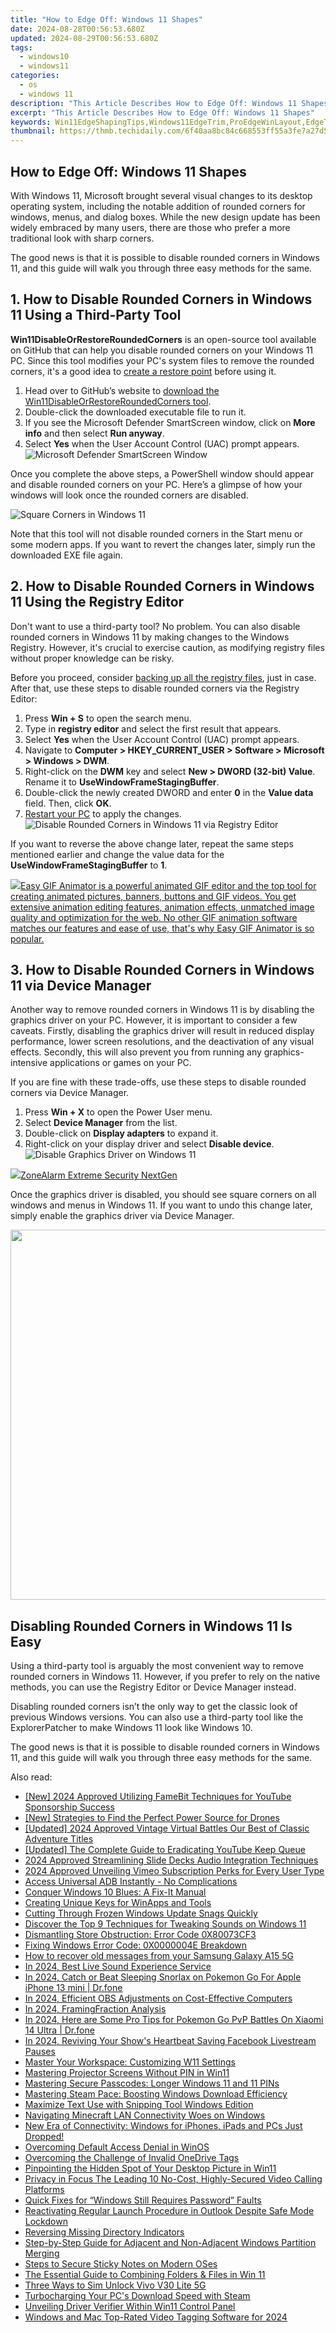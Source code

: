 ```yaml
---
title: "How to Edge Off: Windows 11 Shapes"
date: 2024-08-28T00:56:53.680Z
updated: 2024-08-29T00:56:53.680Z
tags:
  - windows10
  - windows11
categories:
  - os
  - windows 11
description: "This Article Describes How to Edge Off: Windows 11 Shapes"
excerpt: "This Article Describes How to Edge Off: Windows 11 Shapes"
keywords: Win11EdgeShapingTips,Windows11EdgeTrim,ProEdgeWinLayout,EdgeToolWindows11,SmoothWindowsEdgeCut,PrecisionEdgesWin11,OptimalWindowEdging
thumbnail: https://thmb.techidaily.com/6f40aa8bc84c668553ff55a3fe7a27d53d5fc34a3d453d8ed3a4e878312705cb.jpg
---
```


## How to Edge Off: Windows 11 Shapes

 With Windows 11, Microsoft brought several visual changes to its desktop operating system, including the notable addition of rounded corners for windows, menus, and dialog boxes. While the new design update has been widely embraced by many users, there are those who prefer a more traditional look with sharp corners.

 The good news is that it is possible to disable rounded corners in Windows 11, and this guide will walk you through three easy methods for the same.

## 1\. How to Disable Rounded Corners in Windows 11 Using a Third-Party Tool

**Win11DisableOrRestoreRoundedCorners** is an open-source tool available on GitHub that can help you disable rounded corners on your Windows 11 PC. Since this tool modifies your PC's system files to remove the rounded corners, it's a good idea to [create a restore point](https://www.makeuseof.com/windows-11-create-restore-point/) before using it.

1. Head over to GitHub’s website to [download the Win11DisableOrRestoreRoundedCorners tool](https://github.com/valinet/Win11DisableRoundedCorners/releases).
2. Double-click the downloaded executable file to run it.
3. If you see the Microsoft Defender SmartScreen window, click on **More info** and then select **Run anyway**.
4. Select **Yes** when the User Account Control (UAC) prompt appears.  
![Microsoft Defender SmartScreen Window](https://static1.makeuseofimages.com/wordpress/wp-content/uploads/2023/05/microsoft-defender-smartscreen-window.jpg)

 Once you complete the above steps, a PowerShell window should appear and disable rounded corners on your PC. Here’s a glimpse of how your windows will look once the rounded corners are disabled.

![Square Corners in Windows 11](https://static1.makeuseofimages.com/wordpress/wp-content/uploads/2023/05/square-corners-in-windows-11.jpg)

 Note that this tool will not disable rounded corners in the Start menu or some modern apps. If you want to revert the changes later, simply run the downloaded EXE file again.

## 2\. How to Disable Rounded Corners in Windows 11 Using the Registry Editor

 Don't want to use a third-party tool? No problem. You can also disable rounded corners in Windows 11 by making changes to the Windows Registry. However, it's crucial to exercise caution, as modifying registry files without proper knowledge can be risky.

 Before you proceed, consider [backing up all the registry files](https://www.makeuseof.com/tag/backup-restore-windows-registry/), just in case. After that, use these steps to disable rounded corners via the Registry Editor:

1. Press **Win + S** to open the search menu.
2. Type in **registry editor** and select the first result that appears.
3. Select **Yes** when the User Account Control (UAC) prompt appears.
4. Navigate to **Computer > HKEY\_CURRENT\_USER > Software > Microsoft > Windows > DWM**.
5. Right-click on the **DWM** key and select **New > DWORD (32-bit) Value**. Rename it to **UseWindowFrameStagingBuffer**.
6. Double-click the newly created DWORD and enter **0** in the **Value data** field. Then, click **OK**.
7. [Restart your PC](https://www.makeuseof.com/windows-restart-methods/) to apply the changes.  
![Disable Rounded Corners in Windows 11 via Registry Editor](https://static1.makeuseofimages.com/wordpress/wp-content/uploads/2023/05/disable-rounded-corners-in-windows-11-via-registry-editor.jpg)

 If you want to reverse the above change later, repeat the same steps mentioned earlier and change the value data for the **UseWindowFrameStagingBuffer** to **1**.

<!-- affiliate ads begin -->
<a href="https://secure.2checkout.com/order/checkout.php?PRODS=174416&QTY=1&AFFILIATE=108875&CART=1"><img src="https://www.easygifanimator.net/images/gif-animator.png" border="0">Easy GIF Animator is a powerful animated GIF editor and the top tool for creating animated pictures, banners, buttons and GIF videos. You get extensive animation editing features, animation effects, unmatched image quality and optimization for the web. No other GIF animation software matches our features and ease of use, that's why Easy GIF Animator is so popular.</a>
<!-- affiliate ads end -->
## 3\. How to Disable Rounded Corners in Windows 11 via Device Manager

 Another way to remove rounded corners in Windows 11 is by disabling the graphics driver on your PC. However, it is important to consider a few caveats. Firstly, disabling the graphics driver will result in reduced display performance, lower screen resolutions, and the deactivation of any visual effects. Secondly, this will also prevent you from running any graphics-intensive applications or games on your PC.

 If you are fine with these trade-offs, use these steps to disable rounded corners via Device Manager.

1. Press **Win + X** to open the Power User menu.
2. Select **Device Manager** from the list.
3. Double-click on **Display adapters** to expand it.
4. Right-click on your display driver and select **Disable device**.  
![Disable Graphics Driver on Windows 11](https://static1.makeuseofimages.com/wordpress/wp-content/uploads/2023/05/disable-graphics-driver-on-windows-11.jpg)

<!-- affiliate ads begin -->
<a href="https://estore.zonealarm.com/order/checkout.php?PRODS=36245101&QTY=1&AFFILIATE=108875&CART=1"><img src="https://sc1.checkpoint.com/sc1/za/images/boxes/zang_box_trust.png" border="0">ZoneAlarm Extreme Security NextGen</a>
<!-- affiliate ads end -->
 Once the graphics driver is disabled, you should see square corners on all windows and menus in Windows 11\. If you want to undo this change later, simply enable the graphics driver via Device Manager.

<!-- affiliate ads begin -->
<a href="https://mushroom-supplies.sjv.io/c/5597632/1692242/18134" target="_top" id="1692242"><img src="//a.impactradius-go.com/display-ad/18134-1692242" border="0" alt="" width="834" height="592"/></a><img height="0" width="0" src="https://imp.pxf.io/i/5597632/1692242/18134" style="position:absolute;visibility:hidden;" border="0" />
<!-- affiliate ads end -->
## Disabling Rounded Corners in Windows 11 Is Easy

 Using a third-party tool is arguably the most convenient way to remove rounded corners in Windows 11\. However, if you prefer to rely on the native methods, you can use the Registry Editor or Device Manager instead.

 Disabling rounded corners isn’t the only way to get the classic look of previous Windows versions. You can also use a third-party tool like the ExplorerPatcher to make Windows 11 look like Windows 10\.

 The good news is that it is possible to disable rounded corners in Windows 11, and this guide will walk you through three easy methods for the same.

<span class="atpl-alsoreadstyle">Also read:</span>
<div><ul>
<li><a href="https://youtube-data.techidaily.com/024-approved-utilizing-famebit-techniques-for-youtube-sponsorship-success/"><u>[New] 2024 Approved  Utilizing FameBit Techniques for YouTube Sponsorship Success</u></a></li>
<li><a href="https://article-files.techidaily.com/new-strategies-to-find-the-perfect-power-source-for-drones/"><u>[New] Strategies to Find the Perfect Power Source for Drones</u></a></li>
<li><a href="https://video-capture.techidaily.com/updated-2024-approved-vintage-virtual-battles-our-best-of-classic-adventure-titles/"><u>[Updated] 2024 Approved  Vintage Virtual Battles  Our Best of Classic Adventure Titles</u></a></li>
<li><a href="https://youtube-blog.techidaily.com/ed-the-complete-guide-to-eradicating-youtube-keep-queue/"><u>[Updated] The Complete Guide to Eradicating YouTube Keep Queue</u></a></li>
<li><a href="https://fox-boxes.techidaily.com/2024-approved-streamlining-slide-decks-audio-integration-techniques/"><u>2024 Approved  Streamlining Slide Decks  Audio Integration Techniques</u></a></li>
<li><a href="https://vimeo-videos.techidaily.com/2024-approved-unveiling-vimeo-subscription-perks-for-every-user-type/"><u>2024 Approved  Unveiling Vimeo Subscription Perks for Every User Type</u></a></li>
<li><a href="https://driver-install.techidaily.com/1720063654674-access-universal-adb-instantly-no-complications/"><u>Access Universal ADB Instantly - No Complications</u></a></li>
<li><a href="https://win11.techidaily.com/conquer-windows-10-blues-a-fix-it-manual/"><u>Conquer Windows 10 Blues: A Fix-It Manual</u></a></li>
<li><a href="https://win11.techidaily.com/creating-unique-keys-for-winapps-and-tools/"><u>Creating Unique Keys for WinApps and Tools</u></a></li>
<li><a href="https://win11.techidaily.com/cutting-through-frozen-windows-update-snags-quickly/"><u>Cutting Through Frozen Windows Update Snags Quickly</u></a></li>
<li><a href="https://win11.techidaily.com/discover-the-top-9-techniques-for-tweaking-sounds-on-windows-11/"><u>Discover the Top 9 Techniques for Tweaking Sounds on Windows 11</u></a></li>
<li><a href="https://win11.techidaily.com/dismantling-store-obstruction-error-code-0x80073cf3/"><u>Dismantling Store Obstruction: Error Code 0X80073CF3</u></a></li>
<li><a href="https://win11.techidaily.com/fixing-windows-error-code-0x0000004e-breakdown/"><u>Fixing Windows Error Code: 0X0000004E Breakdown</u></a></li>
<li><a href="https://blog-min.techidaily.com/how-to-recover-old-messages-from-your-samsung-galaxy-a15-5g-by-fonelab-android-recover-messages/"><u>How to recover old messages from your Samsung Galaxy A15 5G</u></a></li>
<li><a href="https://fox-cloud.techidaily.com/in-2024-best-live-sound-experience-service/"><u>In 2024, Best Live Sound Experience Service</u></a></li>
<li><a href="https://ios-pokemon-go.techidaily.com/in-2024-catch-or-beat-sleeping-snorlax-on-pokemon-go-for-apple-iphone-13-mini-drfone-by-drfone-virtual-ios/"><u>In 2024, Catch or Beat Sleeping Snorlax on Pokemon Go For Apple iPhone 13 mini | Dr.fone</u></a></li>
<li><a href="https://video-screen-grab.techidaily.com/in-2024-efficient-obs-adjustments-on-cost-effective-computers/"><u>In 2024, Efficient OBS Adjustments on Cost-Effective Computers</u></a></li>
<li><a href="https://video-capture.techidaily.com/in-2024-framingfraction-analysis/"><u>In 2024, FramingFraction Analysis</u></a></li>
<li><a href="https://android-pokemon-go.techidaily.com/in-2024-here-are-some-pro-tips-for-pokemon-go-pvp-battles-on-xiaomi-14-ultra-drfone-by-drfone-virtual-android/"><u>In 2024, Here are Some Pro Tips for Pokemon Go PvP Battles On Xiaomi 14 Ultra | Dr.fone</u></a></li>
<li><a href="https://facebook-videos.techidaily.com/in-2024-reviving-your-shows-heartbeat-saving-facebook-livestream-pauses/"><u>In 2024, Reviving Your Show's Heartbeat  Saving Facebook Livestream Pauses</u></a></li>
<li><a href="https://win11.techidaily.com/master-your-workspace-customizing-w11-settings/"><u>Master Your Workspace: Customizing W11 Settings</u></a></li>
<li><a href="https://win11.techidaily.com/mastering-projector-screens-without-pin-in-win11/"><u>Mastering Projector Screens Without PIN in Win11</u></a></li>
<li><a href="https://win11.techidaily.com/mastering-secure-passcodes-longer-windows-11-and-11-pins/"><u>Mastering Secure Passcodes: Longer Windows 11 and 11 PINs</u></a></li>
<li><a href="https://win11.techidaily.com/mastering-steam-pace-boosting-windows-download-efficiency/"><u>Mastering Steam Pace: Boosting Windows Download Efficiency</u></a></li>
<li><a href="https://win11.techidaily.com/maximize-text-use-with-snipping-tool-windows-edition/"><u>Maximize Text Use with Snipping Tool Windows Edition</u></a></li>
<li><a href="https://win11.techidaily.com/navigating-minecraft-lan-connectivity-woes-on-windows/"><u>Navigating Minecraft LAN Connectivity Woes on Windows</u></a></li>
<li><a href="https://win11.techidaily.com/new-era-of-connectivity-windows-for-iphones-ipads-and-pcs-just-dropped/"><u>New Era of Connectivity: Windows for iPhones, iPads and PCs Just Dropped!</u></a></li>
<li><a href="https://win11.techidaily.com/overcoming-default-access-denial-in-winos/"><u>Overcoming Default Access Denial in WinOS</u></a></li>
<li><a href="https://win11.techidaily.com/overcoming-the-challenge-of-invalid-onedrive-tags/"><u>Overcoming the Challenge of Invalid OneDrive Tags</u></a></li>
<li><a href="https://win11.techidaily.com/pinpointing-the-hidden-spot-of-your-desktop-picture-in-win11/"><u>Pinpointing the Hidden Spot of Your Desktop Picture in Win11</u></a></li>
<li><a href="https://desktop-recording.techidaily.com/privacy-in-focus-the-leading-10-no-cost-highly-secured-video-calling-platforms/"><u>Privacy in Focus  The Leading 10 No-Cost, Highly-Secured Video Calling Platforms</u></a></li>
<li><a href="https://win11.techidaily.com/quick-fixes-for-windows-still-requires-password-faults/"><u>Quick Fixes for “Windows Still Requires Password” Faults</u></a></li>
<li><a href="https://win11.techidaily.com/reactivating-regular-launch-procedure-in-outlook-despite-safe-mode-lockdown/"><u>Reactivating Regular Launch Procedure in Outlook Despite Safe Mode Lockdown</u></a></li>
<li><a href="https://win11.techidaily.com/reversing-missing-directory-indicators/"><u>Reversing Missing Directory Indicators</u></a></li>
<li><a href="https://win11.techidaily.com/step-by-step-guide-for-adjacent-and-non-adjacent-windows-partition-merging/"><u>Step-by-Step Guide for Adjacent and Non-Adjacent Windows Partition Merging</u></a></li>
<li><a href="https://win11.techidaily.com/steps-to-secure-sticky-notes-on-modern-oses/"><u>Steps to Secure Sticky Notes on Modern OSes</u></a></li>
<li><a href="https://win11.techidaily.com/the-essential-guide-to-combining-folders-and-files-in-win-11/"><u>The Essential Guide to Combining Folders & Files in Win 11</u></a></li>
<li><a href="https://sim-unlock.techidaily.com/three-ways-to-sim-unlock-vivo-v30-lite-5g-by-drfone-android/"><u>Three Ways to Sim Unlock Vivo V30 Lite 5G</u></a></li>
<li><a href="https://win11.techidaily.com/turbocharging-your-pcs-download-speed-with-steam/"><u>Turbocharging Your PC's Download Speed with Steam</u></a></li>
<li><a href="https://win11.techidaily.com/unveiling-driver-verifier-within-win11-control-panel/"><u>Unveiling Driver Verifier Within Win11 Control Panel</u></a></li>
<li><a href="https://ai-video-tools.techidaily.com/windows-and-mac-top-rated-video-tagging-software-for-2024/"><u>Windows and Mac Top-Rated Video Tagging Software for 2024</u></a></li>
</ul></div>

<ins class="adsbygoogle"
      style="display:block"
      data-ad-client="ca-pub-7571918770474297"
      data-ad-slot="8358498916"
      data-ad-format="auto"
      data-full-width-responsive="true"></ins>